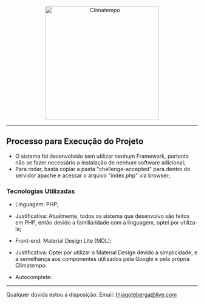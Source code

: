 <p align="center">
  <a href="http://www.climatempo.com.br">
      <img src="http://i.imgur.com/Q9lCAMF.png" alt="Climatempo" width="300px"/>
  </a>
</p>

___


## Processo para Execução do Projeto

- O sistema foi desenvolvido sem utilizar nenhum Framework, portanto não se fazer necessário a instalação de nenhum software adicional;
- Para rodar, basta copiar a pasta "challenge-accepted" para dentro do servidor apache e acessar o arquivo "index.php" via browser;

### Tecnologias Utilizadas

- Linguagem: PHP;
- Justificativa: Atualmente, todos os sistema que desenvolvo são feitos em PHP, então devido a familiaridade com a linguagem, optei por utiliza-la;

- Front-end: Material Design Lite (MDL);
- Justificativa: Optei por utilizar o Material Design devido a simplicidade, e a semelhança aos componentes utilizados pela Google e pela própria Climatempo. 

- Autocomplete:




___


Qualquer dúvida estou a disposição.
Email: thiagoteberga@live.com

